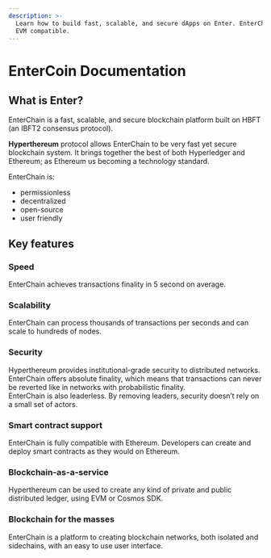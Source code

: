 ```yaml
---
description: >-
  Learn how to build fast, scalable, and secure dApps on Enter. EnterChain is
  EVM compatible.
---
```


# EnterCoin Documentation

## What is Enter?

EnterChain is a fast, scalable, and secure blockchain platform built on HBFT (an IBFT2 consensus protocol).

**Hyperthereum** protocol allows EnterChain to be very fast yet secure blockchain system. It brings together the best of both Hyperledger and Ethereum; as Ethereum us becoming a technology standard.

EnterChain is:&#x20;

* permissionless
* decentralized
* open-source
* user friendly

## Key features

### Speed

EnterChain achieves transactions finality in 5 second on average.

### Scalability

EnterChain can process thousands of transactions per seconds and can scale to hundreds of nodes.

### Security

Hyperthereum provides institutional-grade security to distributed networks. EnterChain offers absolute finality, which means that transactions can never be reverted like in networks with probabilistic finality.\
EnterChain is also leaderless. By removing leaders, security doesn’t rely on a small set of actors.

### Smart contract support

EnterChain is fully compatible with Ethereum. Developers can create and deploy smart contracts as they would on Ethereum.

### Blockchain-as-a-service

Hyperthereum can be used to create any kind of private and public distributed ledger, using EVM or Cosmos SDK.

### Blockchain for the masses

EnterChain is a platform to creating blockchain networks, both isolated and sidechains, with an easy to use user interface.
